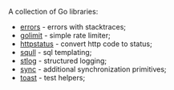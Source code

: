 A collection of Go libraries:
* [errors](https://github.com/Zamony/go/tree/main/errors)  - errors with stacktraces;
* [golimit](https://github.com/Zamony/go/tree/main/golimit) - simple rate limiter;
* [httpstatus](https://github.com/Zamony/go/tree/main/httpstatus) - convert http code to status;
* [squll](https://github.com/Zamony/go/tree/main/squll) - sql templating;
* [stlog](https://github.com/Zamony/go/tree/main/stlog) - structured logging;
* [sync](https://github.com/Zamony/go/tree/main/sync) - additional synchronization primitives;
* [toast](https://github.com/Zamony/go/tree/main/toast) - test helpers;
